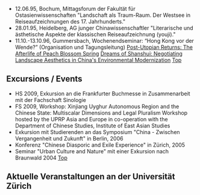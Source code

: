 - 12.06.95, Bochum, Mittagsforum der Fakultät für Ostasienwissenschaften "Landschaft als Traum-Raum. Der Westsee in Reiseaufzeichnungen des 17. Jahrhunderts."
- 28.01.95, Heidelberg, AG junger Chinawissenschaftler "Literarische und ästhetische Aspekte der klassischen Reiseaufzeichnung (youji)."
- 11.10.-13.10.96, Gummersbach, Wochenendseminar: “Hong Kong vor der Wende?” (Organisation und Tagungsleitung)
[Post-Utopian Returns: The Afterlife of Peach Blossom Spring](http://web.chinese.hku.hk/main/2018/11/12/post-utopian-returns-the-afterlife-of-peach-blossom-spring-in-contemporary-chinese-literature-and-landscape-aesthetics/)
[Dreams of Shanshui: Negotiating Landscape Aesthetics in China's Environmental Modernization](http://events.berkeley.edu/index.php/calendar/sn/ieas.html?event_ID=96000&date=2016-04-04&filter=Secondary%20Event%20Type&filtersel=828)
[Top](#top)
## Excursions / Events
- HS 2009, Exkursion an die Frankfurter Buchmesse in Zusammenarbeit mit der Fachschaft Sinologie
- FS 2009, Workshop: Xinjiang Uyghur Autonomous Region and the Chinese State: Multiscalar Dimensions and Legal Pluralism Workshop hosted by the UPRP Asia and Europe in co-operation with the Department of Chinese Studies, Institute of East Asian Studies
- Exkursion mit Studierenden an das Symposium "China - Zwischen Vergangenheit und Zukunft" in Berlin, 2006
- Konferenz "Chinese Diasporic and Exile Experience" in Zürich, 2005
- Seminar "Urban Culture and Nature" mit einer Exkursion nach Braunwald 2004
[Top](#top)
## Aktuelle Veranstaltungen an der Universität Zürich

